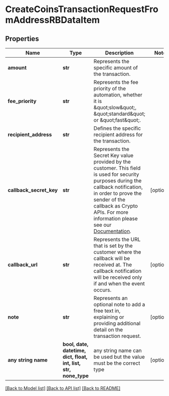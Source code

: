 # CreateCoinsTransactionRequestFromAddressRBDataItem


## Properties
Name | Type | Description | Notes
------------ | ------------- | ------------- | -------------
**amount** | **str** | Represents the specific amount of the transaction. | 
**fee_priority** | **str** | Represents the fee priority of the automation, whether it is \&quot;slow\&quot;, \&quot;standard\&quot; or \&quot;fast\&quot;. | 
**recipient_address** | **str** | Defines the specific recipient address for the transaction. | 
**callback_secret_key** | **str** | Represents the Secret Key value provided by the customer. This field is used for security purposes during the callback notification, in order to prove the sender of the callback as Crypto APIs. For more information please see our [Documentation](https://developers.cryptoapis.io/technical-documentation/general-information/callbacks#callback-security). | [optional] 
**callback_url** | **str** | Represents the URL that is set by the customer where the callback will be received at. The callback notification will be received only if and when the event occurs. | [optional] 
**note** | **str** | Represents an optional note to add a free text in, explaining or providing additional detail on the transaction request. | [optional] 
**any string name** | **bool, date, datetime, dict, float, int, list, str, none_type** | any string name can be used but the value must be the correct type | [optional]

[[Back to Model list]](../README.md#documentation-for-models) [[Back to API list]](../README.md#documentation-for-api-endpoints) [[Back to README]](../README.md)


